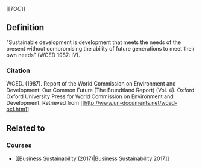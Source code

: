 [[_TOC_]]

## Definition

"Sustainable development is development that meets the needs of the present without compromising the ability of future generations to meet their own needs" (WCED 1987: IV).

### Citation
WCED. (1987). Report of the World Commission on Environment and Development: Our Common Future (The Brundtland Report) (Vol. 4). Oxford: Oxford University Press for World Commission on Environment and Development. Retrieved from [[http://www.un-documents.net/wced-ocf.htm]]

## Related to

### Courses
* [[Business Sustainability (2017)|Business Sustainability 2017]]